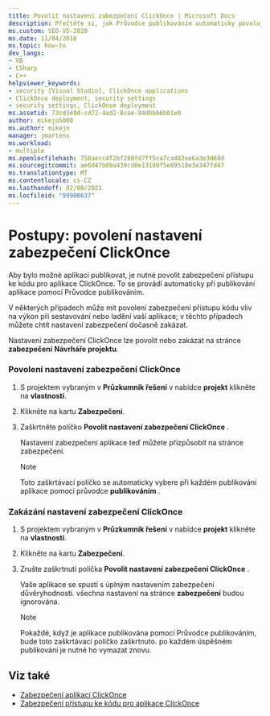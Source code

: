 ```yaml
---
title: Povolit nastavení zabezpečení ClickOnce | Microsoft Docs
description: Přečtěte si, jak Průvodce publikováním automaticky povoluje zabezpečení přístupu kódu pro aplikace ClickOnce pro publikování aplikace.
ms.custom: SEO-VS-2020
ms.date: 11/04/2016
ms.topic: how-to
dev_langs:
- VB
- CSharp
- C++
helpviewer_keywords:
- security [Visual Studio], ClickOnce applications
- ClickOnce deployment, security settings
- security settings, ClickOnce deployment
ms.assetid: 73cd3e9d-cd72-4ad2-8cae-94d6bb6b01e0
author: mikejo5000
ms.author: mikejo
manager: jmartens
ms.workload:
- multiple
ms.openlocfilehash: 758aecc4f2bf280fd7ff5ca7ca482ee6a3e3d68d
ms.sourcegitcommit: ae6d47b09a439cd0e13180f5e89510e3e347fd47
ms.translationtype: MT
ms.contentlocale: cs-CZ
ms.lasthandoff: 02/08/2021
ms.locfileid: "99900637"
---
```

# <a name="how-to-enable-clickonce-security-settings"></a>Postupy: povolení nastavení zabezpečení ClickOnce
Aby bylo možné aplikaci publikovat, je nutné povolit zabezpečení přístupu ke kódu pro aplikace ClickOnce. To se provádí automaticky při publikování aplikace pomocí Průvodce publikováním.

 V některých případech může mít povolení zabezpečení přístupu kódu vliv na výkon při sestavování nebo ladění vaší aplikace; v těchto případech můžete chtít nastavení zabezpečení dočasně zakázat.

 Nastavení zabezpečení ClickOnce lze povolit nebo zakázat na stránce **zabezpečení** **Návrháře projektu**.

### <a name="to-enable-clickonce-security-settings"></a>Povolení nastavení zabezpečení ClickOnce

1. S projektem vybraným v **Průzkumník řešení** v nabídce **projekt** klikněte na **vlastnosti**.

2. Klikněte na kartu **Zabezpečení**.

3. Zaškrtněte políčko **Povolit nastavení zabezpečení ClickOnce** .

     Nastavení zabezpečení aplikace teď můžete přizpůsobit na stránce zabezpečení.

    > [!NOTE]
    > Toto zaškrtávací políčko se automaticky vybere při každém publikování aplikace pomocí průvodce **publikováním** .

### <a name="to-disable-clickonce-security-settings"></a>Zakázání nastavení zabezpečení ClickOnce

1. S projektem vybraným v **Průzkumník řešení** v nabídce **projekt** klikněte na **vlastnosti**.

2. Klikněte na kartu **Zabezpečení**.

3. Zrušte zaškrtnutí políčka **Povolit nastavení zabezpečení ClickOnce** .

     Vaše aplikace se spustí s úplným nastavením zabezpečení důvěryhodnosti. všechna nastavení na stránce **zabezpečení** budou ignorována.

    > [!NOTE]
    > Pokaždé, když je aplikace publikována pomocí Průvodce publikováním, bude toto zaškrtávací políčko zaškrtnuto. po každém úspěšném publikování je nutné ho vymazat znovu.

## <a name="see-also"></a>Viz také
- [Zabezpečení aplikací ClickOnce](../deployment/securing-clickonce-applications.md)
- [Zabezpečení přístupu ke kódu pro aplikace ClickOnce](../deployment/code-access-security-for-clickonce-applications.md)
